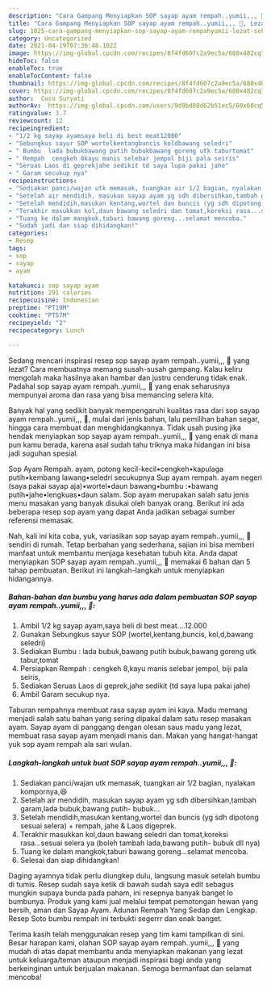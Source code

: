 ```yaml
---
description: "Cara Gampang Menyiapkan SOP sayap ayam rempah..yumii,,, 🤩, Lezat Sekali"
title: "Cara Gampang Menyiapkan SOP sayap ayam rempah..yumii,,, 🤩, Lezat Sekali"
slug: 1025-cara-gampang-menyiapkan-sop-sayap-ayam-rempahyumii-lezat-sekali
category: Uncategorized
date: 2021-04-19T07:36:48.102Z
image: https://img-global.cpcdn.com/recipes/8f4fd607c2a9ec5a/680x482cq70/sop-sayap-ayam-rempahyumii-foto-resep-utama.jpg
hideToc: false
enableToc: true
enableTocContent: false
thumbnail: https://img-global.cpcdn.com/recipes/8f4fd607c2a9ec5a/680x482cq70/sop-sayap-ayam-rempahyumii-foto-resep-utama.jpg
cover: https://img-global.cpcdn.com/recipes/8f4fd607c2a9ec5a/680x482cq70/sop-sayap-ayam-rempahyumii-foto-resep-utama.jpg
author:  Cucu Suryati
authorAv:  https://img-global.cpcdn.com/users/9d9bd08d62b51ec5/60x60cq50/avatar.jpg
ratingvalue: 3.7
reviewcount: 12
recipeingredient:
- "1/2 kg sayap ayamsaya beli di best meat12000"
- "Sebungkus sayur SOP wortelkentangbuncis koldbawang seledri"
- " Bumbu  lada bubukbawang putih bubukbawang goreng utk taburtomat"
- " Rempah  cengkeh 8kayu manis selebar jempol biji pala seiris"
- "Seruas Laos di geprekjahe sedikit td saya lupa pakai jahe"
- " Garam secukup nya"
recipeinstructions:
- "Sediakan panci/wajan utk memasak, tuangkan air 1/2 bagian, nyalakan kompornya,😆"
- "Setelah air mendidih, masukan sayap ayam yg sdh dibersihkan,tambah garam,lada bubuk,bawang putih- bubuk..."
- "Setelah mendidih,masukan kentang,wortel dan buncis (yg sdh dipotong sesuai selera) + rempah, jahe &amp; Laos digeprek."
- "Terakhir masukkan kol,daun bawang seledri dan tomat,koreksi rasa...sesuai selera ya (boleh tambah lada,bawang putih- bubuk dll nya)"
- "Tuang ke dalam mangkok,taburi bawang goreng...selamat mencoba."
- "Sudah jadi dan siap dihidangkan!"
categories:
- Resep
tags:
- sop
- sayap
- ayam

katakunci: sop sayap ayam 
nutrition: 291 calories
recipecuisine: Indonesian
preptime: "PT19M"
cooktime: "PT57M"
recipeyield: "2"
recipecategory: Lunch

---
```



Sedang mencari inspirasi resep sop sayap ayam rempah..yumii,,, 🤩 yang lezat? Cara membuatnya memang susah-susah gampang. Kalau keliru mengolah maka hasilnya akan hambar dan justru cenderung tidak enak. Padahal sop sayap ayam rempah..yumii,,, 🤩 yang enak seharusnya mempunyai aroma dan rasa yang bisa memancing selera kita.


Banyak hal yang sedikit banyak mempengaruhi kualitas rasa dari sop sayap ayam rempah..yumii,,, 🤩, mulai dari jenis bahan, lalu pemilihan bahan segar, hingga cara membuat dan menghidangkannya. Tidak usah pusing jika hendak menyiapkan sop sayap ayam rempah..yumii,,, 🤩 yang enak di mana pun kamu berada, karena asal sudah tahu triknya maka hidangan ini bisa jadi suguhan spesial.

Sop Ayam Rempah. ayam, potong kecil-kecil•cengkeh•kapulaga putih•kembang lawang•seledri secukupnya Sup ayam rempah. ayam negeri (saya pakai sayap aja)•wortel•daun bawang•bumbu :•bawang putih•jahe•lengkuas•daun salam. Sop ayam merupakan salah satu jenis menu masakan yang banyak disukai oleh banyak orang. Berikut ini ada beberapa resep sop ayam yang dapat Anda jadikan sebagai sumber referensi memasak.


Nah, kali ini kita coba, yuk, variasikan sop sayap ayam rempah..yumii,,, 🤩 sendiri di rumah. Tetap berbahan yang sederhana, sajian ini bisa memberi manfaat untuk membantu menjaga kesehatan tubuh kita. Anda dapat menyiapkan SOP sayap ayam rempah..yumii,,, 🤩 memakai 6 bahan dan 5 tahap pembuatan. Berikut ini langkah-langkah untuk menyiapkan hidangannya.

<!--inarticleads1-->

##### Bahan-bahan dan bumbu yang harus ada dalam pembuatan SOP sayap ayam rempah..yumii,,, 🤩:

1. Ambil 1/2 kg sayap ayam,saya beli di best meat....12.000
1. Gunakan Sebungkus sayur SOP (wortel,kentang,buncis, kol,d,bawang seledri)
1. Sediakan  Bumbu : lada bubuk,bawang putih bubuk,bawang goreng utk tabur,tomat
1. Persiapkan  Rempah : cengkeh 8,kayu manis selebar jempol, biji pala seiris,
1. Sediakan Seruas Laos di geprek,jahe sedikit (td saya lupa pakai jahe)
1. Ambil  Garam secukup nya.


Taburan rempahnya membuat rasa sayap ayam ini kaya. Madu memang menjadi salah satu bahan yang sering dipakai dalam satu resep masakan ayam. Sayap ayam di panggang dengan olesan saus madu yang lezat, membuat rasa sayap ayam menjadi manis dan. Makan yang hangat-hangat yuk sop ayam rempah ala sari wulan. 

<!--inarticleads2-->

##### Langkah-langkah untuk buat SOP sayap ayam rempah..yumii,,, 🤩:

1. Sediakan panci/wajan utk memasak, tuangkan air 1/2 bagian, nyalakan kompornya,😆
1. Setelah air mendidih, masukan sayap ayam yg sdh dibersihkan,tambah garam,lada bubuk,bawang putih- bubuk...
1. Setelah mendidih,masukan kentang,wortel dan buncis (yg sdh dipotong sesuai selera) + rempah, jahe &amp; Laos digeprek.
1. Terakhir masukkan kol,daun bawang seledri dan tomat,koreksi rasa...sesuai selera ya (boleh tambah lada,bawang putih- bubuk dll nya)
1. Tuang ke dalam mangkok,taburi bawang goreng...selamat mencoba.
1. Selesai dan siap dihidangkan!

Daging ayamnya tidak perlu diungkep dulu, langsung masuk setelah bumbu di tumis. Resep sudah saya ketik di bawah sudah saya edit sebagus mungkin supaya bunda pada paham, ini resepnya banyak banget lo bumbunya. Produk yang kami jual melalui tempat pemotongan hewan yang bersih, aman dan Sayap Ayam. Adunan Rempah Yang Sedap dan Lengkap. Resep Soto bumbu rempah ini terbukti segerrr dan enak banget. 

Terima kasih telah menggunakan resep yang tim kami tampilkan di sini. Besar harapan kami, olahan SOP sayap ayam rempah..yumii,,, 🤩 yang mudah di atas dapat membantu anda menyiapkan makanan yang lezat untuk keluarga/teman ataupun menjadi inspirasi bagi anda yang berkeinginan untuk berjualan makanan. Semoga bermanfaat dan selamat mencoba!
